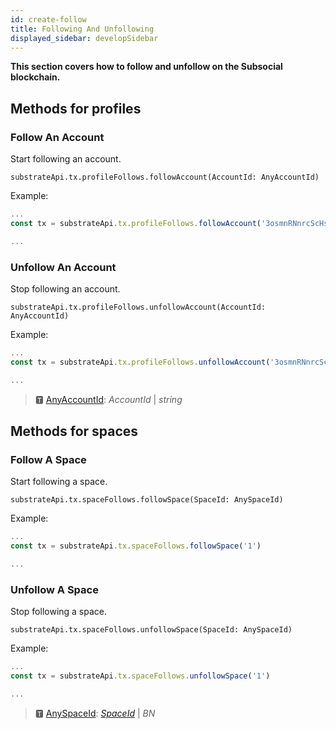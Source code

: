```yaml
---
id: create-follow
title: Following And Unfollowing
displayed_sidebar: developSidebar
---
```

**This section covers how to follow and unfollow on the Subsocial blockchain.**

## Methods for profiles

### Follow An Account

Start following an account.

```
substrateApi.tx.profileFollows.followAccount(AccountId: AnyAccountId)
```

Example: 

```typescript
...
const tx = substrateApi.tx.profileFollows.followAccount('3osmnRNnrcScHsgkTJH1xyBF5kGjpbWHsGrqM31BJpy4vwn8')

...
```

### Unfollow An Account

Stop following an account.

```
substrateApi.tx.profileFollows.unfollowAccount(AccountId: AnyAccountId)
```

Example: 

```typescript
...
const tx = substrateApi.tx.profileFollows.unfollowAccount('3osmnRNnrcScHsgkTJH1xyBF5kGjpbWHsGrqM31BJpy4vwn8')

...
```

> 🆃 [AnyAccountId](https://docs.subsocial.network/js-docs/js-sdk/modules.html#anyaccountid): *AccountId* | *string*

## Methods for spaces

### Follow A Space

Start following a space.

```
substrateApi.tx.spaceFollows.followSpace(SpaceId: AnySpaceId)
```

Example:

```typescript
...
const tx = substrateApi.tx.spaceFollows.followSpace('1')

...
```

### Unfollow A Space

Stop following a space.

```
substrateApi.tx.spaceFollows.unfollowSpace(SpaceId: AnySpaceId)
```

Example:

```typescript
...
const tx = substrateApi.tx.spaceFollows.unfollowSpace('1')

...
```

> 🆃 [AnySpaceId](https://docs.subsocial.network/js-docs/js-sdk/modules.html#anyspaceid): [*SpaceId*](https://docs.subsocial.network/js-docs/js-sdk/interfaces/interfaces.spaceid.html) | *BN*
